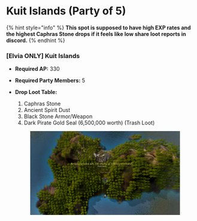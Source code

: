 # Kuit Islands (Party of 5)

{% hint style="info" %}
**This spot is supposed to have high EXP rates and the highest Caphras Stone drops if it feels like low share loot reports in discord.**
{% endhint %}

### \[Elvia ONLY] Kuit Islands

* **Required AP:** 330
* **Required Party Members:** 5
*   **Drop Loot Table:**

    1. Caphras Stone
    2. Ancient Spirit Dust
    3. Black Stone Armor/Weapon
    4. Dark Pirate Gold Seal (6,500,000 worth) (Trash Loot)

    <figure><img src="../../.gitbook/assets/QQ截图20221120202640.png" alt=""><figcaption></figcaption></figure>
